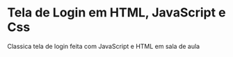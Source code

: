 # Tela de Login em HTML, JavaScript e Css
 Classica tela de login feita com JavaScript e HTML em sala de aula
